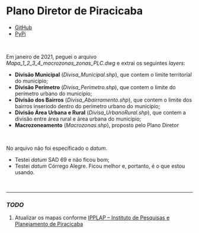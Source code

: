 # Plano Diretor de Piracicaba

- [GitHub](https://github.com/open-geodata/sp_piracicaba)
- [PyPi](https://pypi.org/project/sp-piracicaba/)

<br>

Em janeiro de 2021, peguei o arquivo _Mapa_1_2_3_4_macrozonas_zonas_PLC.dwg_ e extrai os seguintes _layers_:

- **Divisão Municipal** (_Divisa_Municipal.shp_), que contem o limite territorial do município;
- **Divisão Perímetro** (_Divisa_Perimetro.shp_), que contem o limite do perímetro urbano do município;
- **Divisão dos Bairros** (_Divisa_Abairramento.shp_), que contem o limite dos bairros inseriodo dentro do perímetro
  urbano do município;
- **Divisão Área Urbana e Rural** (_Divisa_UrbanoRural.shp_), que contem a divisão entre área rural e área urbana do
  município;
- **Macrozoneamento** (_Macrozonas.shp_), proposto pelo Plano Diretor

<br>

No arquivo não foi específicado o _datum_.

- Testei _datum_ SAD 69 e não ficou bom;
- Testei _datum_ Córrego Alegre. Ficou melhor e, portanto, é o que estou usando.

<br>

---

### _TODO_

1. Atualizar os mapas conforme [IPPLAP – Instituto de Pesquisas e Planejamento de Piracicaba](http://www.ipplap.com.br/)
